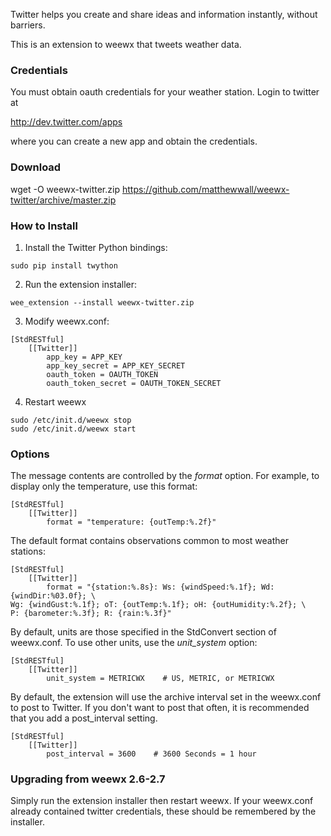 Twitter helps you create and share ideas and information instantly, without barriers.

This is an extension to weewx that tweets weather data.

### Credentials

You must obtain oauth credentials for your weather station.  Login to twitter at

http://dev.twitter.com/apps

where you can create a new app and obtain the credentials.

### Download

wget -O weewx-twitter.zip https://github.com/matthewwall/weewx-twitter/archive/master.zip

### How to Install

1.  Install the Twitter Python bindings:

```
sudo pip install twython
```

2.  Run the extension installer:

```
wee_extension --install weewx-twitter.zip
```

3.  Modify weewx.conf:

```
[StdRESTful]
    [[Twitter]]
        app_key = APP_KEY
        app_key_secret = APP_KEY_SECRET
        oauth_token = OAUTH_TOKEN
        oauth_token_secret = OAUTH_TOKEN_SECRET
```

4.  Restart weewx

```
sudo /etc/init.d/weewx stop
sudo /etc/init.d/weewx start
```

### Options

The message contents are controlled by the _format_ option.  For example, to display only the temperature, use this format:

```
[StdRESTful]
    [[Twitter]]
        format = "temperature: {outTemp:%.2f}"
```

The default format contains observations common to most weather stations:

```
[StdRESTful]
    [[Twitter]]
        format = "{station:%.8s}: Ws: {windSpeed:%.1f}; Wd: {windDir:%03.0f}; \
Wg: {windGust:%.1f}; oT: {outTemp:%.1f}; oH: {outHumidity:%.2f}; \
P: {barometer:%.3f}; R: {rain:%.3f}"
```

By default, units are those specified in the StdConvert section of weewx.conf.  To use other units, use the _unit_system_ option:

```
[StdRESTful]
    [[Twitter]]
        unit_system = METRICWX    # US, METRIC, or METRICWX
```

By default, the extension will use the archive interval set in the weewx.conf to post to Twitter. If you don't want to post that often, it is recommended that you add a post_interval setting.

```
[StdRESTful]
    [[Twitter]]
        post_interval = 3600    # 3600 Seconds = 1 hour
```

### Upgrading from weewx 2.6-2.7

Simply run the extension installer then restart weewx.  If your weewx.conf already contained twitter credentials, these should be remembered by the installer.